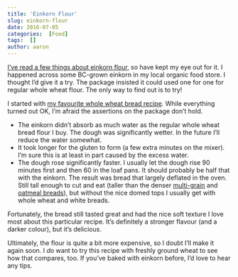 ```yaml
---
title: 'Einkorn Flour'
slug: einkorn-flour
date: 2016-07-05
categories:  [Food]
tags:  []
author: aaron
---
```


[I’ve read a few things about einkorn flour](../wheat-belly-by-william-davis), so have kept my eye out for it. I happened across some BC-grown einkorn in my local organic food store. I thought I’d give it a try. The package insisted it could used one for one for regular whole wheat flour. The only way to find out is to try!

<!--more-->

I started with [my favourite whole wheat bread recipe](../recipes-more-bread). While everything turned out OK, I’m afraid the assertions on the package don’t hold.

- The einkorn didn’t absorb as much water as the regular whole wheat bread flour I buy. The dough was significantly wetter. In the future I’ll reduce the water somewhat.
- It took longer for the gluten to form (a few extra minutes on the mixer). I’m sure this is at least in part caused by the excess water.
- The dough rose significantly faster. I usually let the dough rise 90 minutes first and then 60 in the loaf pans. It should probably be half that with the einkorn. The result was bread that largely deflated in the oven. Still tall enough to cut and eat (taller than the denser [multi-grain](../recipes-seven-grain-bread) and [oatmeal breads](../recipes-oatmeal-bread)), but without the nice domed tops I usually get with whole wheat and white breads.

Fortunately, the bread still tasted great and had the nice soft texture I love most about this particular recipe. It’s definitely a stronger flavour (and a darker colour), but it’s delicious.

Ultimately, the flour is quite a bit more expensive, so I doubt I’ll make it again soon. I *do* want to try this recipe with freshly ground wheat to see how that compares, too. If you’ve baked with einkorn before, I’d love to hear any tips.
